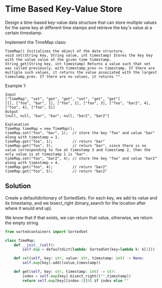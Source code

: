 # Time Based Key-Value Store

Design a time-based key-value data structure that can store multiple values for the same key at different time stamps and retrieve the key's value at a certain timestamp.

Implement the TimeMap class:

    TimeMap() Initializes the object of the data structure.
    void set(String key, String value, int timestamp) Stores the key key with the value value at the given time timestamp.
    String get(String key, int timestamp) Returns a value such that set was called previously, with timestamp_prev <= timestamp. If there are multiple such values, it returns the value associated with the largest timestamp_prev. If there are no values, it returns "".

Example 1:

```
Input
["TimeMap", "set", "get", "get", "set", "get", "get"]
[[], ["foo", "bar", 1], ["foo", 1], ["foo", 3], ["foo", "bar2", 4], ["foo", 4], ["foo", 5]]
Output
[null, null, "bar", "bar", null, "bar2", "bar2"]

Explanation
TimeMap timeMap = new TimeMap();
timeMap.set("foo", "bar", 1);  // store the key "foo" and value "bar" along with timestamp = 1.
timeMap.get("foo", 1);         // return "bar"
timeMap.get("foo", 3);         // return "bar", since there is no value corresponding to foo at timestamp 3 and timestamp 2, then the only value is at timestamp 1 is "bar".
timeMap.set("foo", "bar2", 4); // store the key "foo" and value "bar2" along with timestamp = 4.
timeMap.get("foo", 4);         // return "bar2"
timeMap.get("foo", 5);         // return "bar2"
```

## Solution

Create a defaultdictionary of SortedSets. For each key, we add its value
and its timestamp, and we bisect_right (binary_search for the location
after where it would end up).

We know that if that exists, we can return that value, otherwise, we
return the empty string.

```python
from sortedcontainers import SortedSet

class TimeMap:
    def __init__(self):
        self.map = defaultdict(lambda: SortedSet(key=lambda k: k[1]))

    def set(self, key: str, value: str, timestamp: int) -> None:
        self.map[key].add((value,timestamp))

    def get(self, key: str, timestamp: int) -> str:
        index = self.map[key].bisect_right(("",timestamp))
        return self.map[key][index-1][0] if index else ""
```
